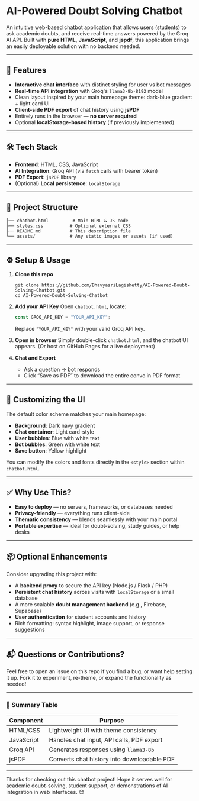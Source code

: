 
# AI-Powered Doubt Solving Chatbot

An intuitive web-based chatbot application that allows users (students) to ask academic doubts, and receive real-time answers powered by the Groq AI API. Built with **pure HTML**, **JavaScript**, and **jspdf**, this application brings an easily deployable solution with no backend needed.

---

## 🚀 Features

* **Interactive chat interface** with distinct styling for user vs bot messages
* **Real-time API integration** with Groq's `llama3-8b-8192` model
* Clean layout inspired by your main homepage theme: dark-blue gradient + light card UI
* **Client-side PDF export** of chat history using **jsPDF**
* Entirely runs in the browser — **no server required**
* Optional **localStorage-based history** (if previously implemented)

---

## 🛠️ Tech Stack

* **Frontend**: HTML, CSS, JavaScript
* **AI Integration**: Groq API (via `fetch` calls with bearer token)
* **PDF Export**: `jsPDF` library
* (Optional) **Local persistence**: `localStorage`

---

## 📁 Project Structure

```
├── chatbot.html         # Main HTML & JS code
├── styles.css          # Optional external CSS
├── README.md           # This description file
└── assets/             # Any static images or assets (if used)
```

---

## ⚙️ Setup & Usage

1. **Clone this repo**

   ```
   git clone https://github.com/BhavyasriLagishetty/AI-Powered-Doubt-Solving-Chatbot.git
   cd AI-Powered-Doubt-Solving-Chatbot
   ```

2. **Add your API Key**
   Open `chatbot.html`, locate:

   ```js
   const GROQ_API_KEY = "YOUR_API_KEY";
   ```

   Replace `"YOUR_API_KEY"` with your valid Groq API key.

3. **Open in browser**
   Simply double-click `chatbot.html`, and the chatbot UI appears.
   (Or host on GitHub Pages for a live deployment)

4. **Chat and Export**

   * Ask a question → bot responds
   * Click “Save as PDF” to download the entire convo in PDF format

---

## 🎨 Customizing the UI

The default color scheme matches your main homepage:

* **Background**: Dark navy gradient
* **Chat container**: Light card-style
* **User bubbles**: Blue with white text
* **Bot bubbles**: Green with white text
* **Save button**: Yellow highlight

You can modify the colors and fonts directly in the `<style>` section within `chatbot.html`.

---

## ✅ Why Use This?

* **Easy to deploy** — no servers, frameworks, or databases needed
* **Privacy-friendly** — everything runs client-side
* **Thematic consistency** — blends seamlessly with your main portal
* **Portable expertise** — ideal for doubt-solving, study guides, or help desks

---

## 📦 Optional Enhancements

Consider upgrading this project with:

* A **backend proxy** to secure the API key (Node.js / Flask / PHP)
* **Persistent chat history** across visits with `localStorage` or a small database
* A more scalable **doubt management backend** (e.g., Firebase, Supabase)
* **User authentication** for student accounts and history
* Rich formatting: syntax highlight, image support, or response suggestions

---

## 📬 Questions or Contributions?

Feel free to open an issue on this repo if you find a bug, or want help setting it up.
Fork it to experiment, re-theme, or expand the functionality as needed!

---

### 🧩 Summary Table

| Component  | Purpose                                     |
| ---------- | ------------------------------------------- |
| HTML/CSS   | Lightweight UI with theme consistency       |
| JavaScript | Handles chat input, API calls, PDF export   |
| Groq API   | Generates responses using `llama3-8b`       |
| jsPDF      | Converts chat history into downloadable PDF |

---

Thanks for checking out this chatbot project!
Hope it serves well for academic doubt-solving, student support, or demonstrations of AI integration in web interfaces. 😊
